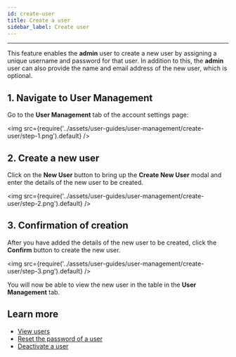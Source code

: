 ```yaml
---
id: create-user
title: Create a user
sidebar_label: Create user
---
```


---

This feature enables the **admin** user to create a new user by assigning a unique username and password for that user. In addition to this, the **admin** user can also provide the name and email address of the new user, which is optional.

## 1. Navigate to User Management

Go to the **User Management** tab of the account settings page:

<img src={require('../assets/user-guides/user-management/create-user/step-1.png').default} />

## 2. Create a new user

Click on the **New User** button to bring up the **Create New User** modal and enter the details of the new user to be created.

<img src={require('../assets/user-guides/user-management/create-user/step-2.png').default} />

## 3. Confirmation of creation

After you have added the details of the new user to be created, click the **Confirm** button to create the new user.

<img src={require('../assets/user-guides/user-management/create-user/step-3.png').default} />

You will now be able to view the new user in the table in the **User Management** tab.

## Learn more

- [View users](view-user.md)
- [Reset the password of a user](reset-password.md)
- [Deactivate a user](deactivate-user.md)
